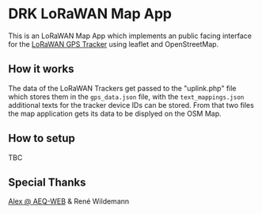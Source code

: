 # DRK LoRaWAN Map App

This is an LoRaWAN Map App which implements an public facing interface for the [LoRaWAN GPS Tracker](https://www.aeq-web.com/lorawan-gps-tracker-the-things-stack-tts-application-server/) using leaflet and OpenStreetMap.

## How it works

The data of the LoRaWAN Trackers get passed to the "uplink.php" file which stores them in the `gps_data.json` file, with the `text_mappings.json` additional texts for the tracker device IDs can be stored. From that two files the map application gets its data to be displyed on the OSM Map.

## How to setup

TBC

## Special Thanks

[Alex @ AEQ-WEB](https://www.aeq-web.com/) & René Wildemann
